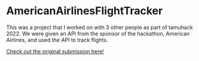 # AmericanAirlinesFlightTracker

This was a project that I worked on with 3 other people as part of tamuhack 2022. We were given an API from the sponsor of the hackathon, American Airlines, and used the API to track flights.

[Check out the original submission here!](https://devpost.com/software/american-airlines-flight-tracker)
